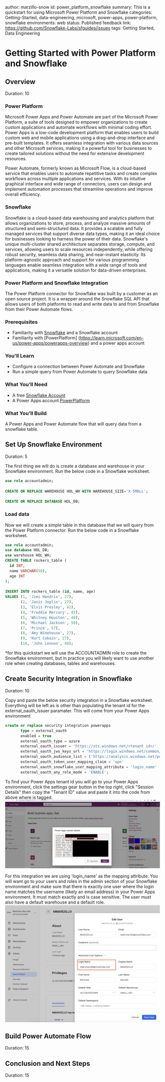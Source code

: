 author: marzillo-snow
id: power_platform_snowflake
summary: This is a quickstart for using Microsoft Power Platform and Snowflake
categories: Getting-Started, data-engineering, microsoft, power-apps, power-platform, snowflake
environments: web
status: Published 
feedback link: https://github.com/Snowflake-Labs/sfguides/issues
tags: Getting Started, Data Engineering

# Getting Started with Power Platform and Snowflake
<!-- ------------------------ -->
## Overview 
Duration: 10

### Power Platform

Microsoft Power Apps and Power Automate are part of the Microsoft Power Platform, a suite of tools designed to empower organizations to create custom applications and automate workflows with minimal coding effort. Power Apps is a low-code development platform that enables users to build custom web and mobile applications using a drag-and-drop interface and pre-built templates. It offers seamless integration with various data sources and other Microsoft services, making it a powerful tool for businesses to create tailored solutions without the need for extensive development resources.

Power Automate, formerly known as Microsoft Flow, is a cloud-based service that enables users to automate repetitive tasks and create complex workflows across multiple applications and services. With its intuitive graphical interface and wide range of connectors, users can design and implement automation processes that streamline operations and improve overall efficiency.

### Snowflake

Snowflake is a cloud-based data warehousing and analytics platform that allows organizations to store, process, and analyze massive amounts of structured and semi-structured data. It provides a scalable and fully managed services that support diverse data types, making it an ideal choice for businesses looking to harness the power of their data. Snowflake's unique multi-cluster shared architecture separates storage, compute, and services, allowing users to scale resources independently, while offering robust security, seamless data sharing, and near-instant elasticity. Its platform-agnostic approach and support for various programming languages enable seamless integration with a wide range of tools and applications, making it a versatile solution for data-driven enterprises.

### Power Platform and Snowflake Integration

The Power Platform connector for Snowflake was built by a customer as an open source project. It is a wrapper around the Snowflake SQL API that allows users of both platforms to read and write data to and from Snowflake from their Power Automate flows.

### Prerequisites
- Familiarity with [Snowflake](https://quickstarts.snowflake.com/guide/getting_started_with_snowflake/index.html#0) and a Snowflake account
- Familiarity with [PowerPlatform] (https://learn.microsoft.com/en-us/power-apps/powerapps-overview) and a power apps account

### You'll Learn
- Configure a connection between Power Automate and Snowflake
- Run a simple query from Power Automate to query Snowflake data

### What You’ll Need 
- A free [Snowflake Account](https://signup.snowflake.com/)
- A Power Apps account [PowerPlatform](https://learn.microsoft.com/en-us/power-apps/powerapps-overview)


### What You’ll Build 
A Power Apps and Power Automate flow that will query data from a snowflake table.

<!-- ------------------------ -->
## Set Up Snowflake Environment
Duration: 5

The first thing we will do is create a database and warehouse in your Snowflake environment. Run the below code in a Snowflake worksheet.
```sql
use role accountadmin;

CREATE OR REPLACE WAREHOUSE HOL_WH WITH WAREHOUSE_SIZE='X-SMALL';

CREATE OR REPLACE DATABASE HOL_DB;
```

### Load data
Now we will create a simple table in this database that we will query from the Power Platform connector. Run the below code in a Snowflake worksheet.

```sql
use role accountadmin;
use database HOL_DB;
use warehouse HOL_WH;
CREATE TABLE rockers_table (
  id INT,
  name VARCHAR(50),
  age INT
);

INSERT INTO rockers_table (id, name, age)
VALUES (1, 'Jimi Hendrix', 27),
       (2, 'Janis Joplin', 27),
       (3, 'Elvis Presley', 42),
       (4, 'Freddie Mercury', 45),
       (5, 'Whitney Houston', 48),
       (6, 'Michael Jackson', 50),
       (7, 'Prince', 57),
       (8, 'Amy Winehouse', 27),
       (9, 'Kurt Cobain', 27),
       (10, 'John Lennon', 40);
```

*for this quickstart we will use the ACCOUNTADMIN role to create the Snowflake environment, but in practice you will likely want to use another role when creating databases, tables and warehouses.

<!-- ------------------------ -->
## Create Security Integration in Snowflake
Duration: 10

Copy and paste the below security integration in a Snowflake worksheet. Everything will be left as is other than populating the tenant id for the external_oauth_issuer paramater. This will come from your Power Apps environment

```sql
create or replace security integration powerapps
       type = external_oauth
       enabled = true
       external_oauth_type = azure 
       external_oauth_issuer = 'https://sts.windows.net/<tenant id>/'     
       external_oauth_jws_keys_url = 'https://login.windows.net/common/discovery/keys'
       external_oauth_audience_list = ('https://analysis.windows.net/powerbi/connector/Snowflake','https://analysis.windows.net/powerbi/connector/snowflake')
       external_oauth_token_user_mapping_claim = 'upn'
       external_oauth_snowflake_user_mapping_attribute = 'login_name'
       external_oauth_any_role_mode = 'ENABLE';
```

To find your Power Apps tenant id you will go to your Power Apps environment, click the settings gear button in the top right, click "Session Details" then copy the "Tenant ID" value and paste it into the code from above where <tenant id> is tagged.
![](assets/tenant_id.png)

For this integration we are using 'login_name' as the mapping attribute. You will want go to your users and roles in the admin section of your Snowflake environment and make sure that there is exactly one user where the login name matches the username (likely an email address) in your Power Apps environment. It must match exactly and is case sensitive. The user must also have a default warehouse and a default role.
![](assets/sf_user.png)

<!-- ------------------------ -->
## Build Power Automate Flow
Duration: 15

<!-- ------------------------ -->
## Conclusion and Next Steps
Duration: 15
